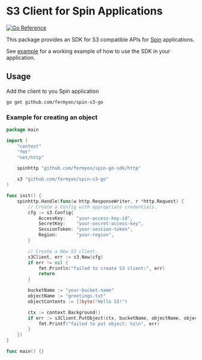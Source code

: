 # S3 Client for Spin Applications

[![Go Reference](https://pkg.go.dev/badge/github.com/fermyon/spin-s3-go.svg)](https://pkg.go.dev/github.com/fermyon/spin-s3-go)

This package provides an SDK for S3 compatible APIs for [Spin](https://spinframework.dev) applications.

See [example](./example) for a working example of how to use the SDK in your application.

## Usage

Add the client to you Spin application

```console
go get github.com/fermyon/spin-s3-go
```

### Example for creating an object

```go
package main

import (
	"context"
	"fmt"
	"net/http"

	spinhttp "github.com/fermyon/spin-go-sdk/http"

	s3 "github.com/fermyon/spin-s3-go"
)

func init() {
	spinhttp.Handle(func(w http.ResponseWriter, r *http.Request) {
		// Create a Config with appropriate credentials.
		cfg := s3.Config{
			AccessKey:    "your-access-key-id",
			SecretKey:    "your-secret-access-key",
			SessionToken: "your-session-token",
			Region:       "your-region",
		}

		// Create a New S3 client.
		s3Client, err := s3.New(cfg)
		if err != nil {
			fmt.Println("failed to create S3 client:", err)
			return
		}

		bucketName := "your-bucket-name"
		objectName := "greetings.txt"
		objectContents := []byte("Hello S3!")

		ctx := context.Background()
		if err := s3Client.PutObject(ctx, bucketName, objectName, objectContents); err != nil {
			fmt.Printf("failed to put object: %s\n", err)
		}
	})
}

func main() {}
```
